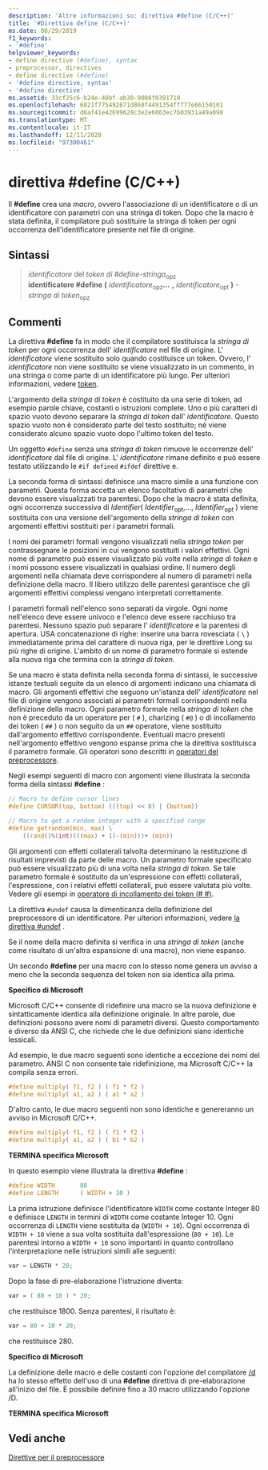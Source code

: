 ```yaml
---
description: 'Altre informazioni su: direttiva #define (C/C++)'
title: '#Direttiva define (C/C++)'
ms.date: 08/29/2019
f1_keywords:
- '#define'
helpviewer_keywords:
- define directive (#define), syntax
- preprocessor, directives
- define directive (#define)
- '#define directive, syntax'
- '#define directive'
ms.assetid: 33cf25c6-b24e-40bf-ab30-9008f0391710
ms.openlocfilehash: 6821f775492671d860f4491354fff77e66150101
ms.sourcegitcommit: d6af41e42699628c3e2e6063ec7b03931a49a098
ms.translationtype: MT
ms.contentlocale: it-IT
ms.lasthandoff: 12/11/2020
ms.locfileid: "97300461"
---
```

# <a name="define-directive-cc"></a>direttiva #define (C/C++)

Il **#define** crea una *macro*, ovvero l'associazione di un identificatore o di un identificatore con parametri con una stringa di token. Dopo che la macro è stata definita, il compilatore può sostituire la stringa di token per ogni occorrenza dell'identificatore presente nel file di origine.

## <a name="syntax"></a>Sintassi

>  *identificatore* del *token di #define-stringa*<sub>opz</sub>\
> **identificatore #define**  **(** *identificatore*<sub>opz</sub>**...** **,** *identificatore*<sub>opt</sub> **)** *-stringa di token*<sub>opz</sub>

## <a name="remarks"></a>Commenti

La direttiva **#define** fa in modo che il compilatore sostituisca la *stringa di token* per ogni occorrenza dell' *identificatore* nel file di origine. L' *identificatore* viene sostituito solo quando costituisce un token. Ovvero, l' *identificatore* non viene sostituito se viene visualizzato in un commento, in una stringa o come parte di un identificatore più lungo. Per ulteriori informazioni, vedere [token](../cpp/character-sets.md).

L'argomento della *stringa di token* è costituito da una serie di token, ad esempio parole chiave, costanti o istruzioni complete. Uno o più caratteri di spazio vuoto devono separare la *stringa di token* dall' *identificatore*. Questo spazio vuoto non è considerato parte del testo sostituito; né viene considerato alcuno spazio vuoto dopo l'ultimo token del testo.

Un oggetto `#define` senza una *stringa di token* rimuove le occorrenze dell' *identificatore* dal file di origine. L' *identificatore* rimane definito e può essere testato utilizzando le `#if defined` `#ifdef` direttive e.

La seconda forma di sintassi definisce una macro simile a una funzione con parametri. Questa forma accetta un elenco facoltativo di parametri che devono essere visualizzati tra parentesi. Dopo che la macro è stata definita, ogni occorrenza successiva di *Identifier*( *Identifier*<sub>opt</sub>,..., *Identifier*<sub>opt</sub> ) viene sostituita con una versione dell'argomento della *stringa di token* con argomenti effettivi sostituiti per i parametri formali.

I nomi dei parametri formali vengono visualizzati nella *stringa token* per contrassegnare le posizioni in cui vengono sostituiti i valori effettivi. Ogni nome di parametro può essere visualizzato più volte nella *stringa di token* e i nomi possono essere visualizzati in qualsiasi ordine. Il numero degli argomenti nella chiamata deve corrispondere al numero di parametri nella definizione della macro. Il libero utilizzo delle parentesi garantisce che gli argomenti effettivi complessi vengano interpretati correttamente.

I parametri formali nell'elenco sono separati da virgole. Ogni nome nell'elenco deve essere univoco e l'elenco deve essere racchiuso tra parentesi. Nessuno spazio può separare l' *identificatore* e la parentesi di apertura. USA concatenazione di righe: inserire una barra rovesciata ( `\` ) immediatamente prima del carattere di nuova riga, per le direttive Long su più righe di origine. L'ambito di un nome di parametro formale si estende alla nuova riga che termina con la *stringa di token*.

Se una macro è stata definita nella seconda forma di sintassi, le successive istanze testuali seguite da un elenco di argomenti indicano una chiamata di macro. Gli argomenti effettivi che seguono un'istanza dell' *identificatore* nel file di origine vengono associati ai parametri formali corrispondenti nella definizione della macro. Ogni parametro formale nella *stringa di token* che non è preceduto da un operatore per ( `#` ), charizing ( `#@` ) o di incollamento dei token ( `##` ) o non seguito da un `##` operatore, viene sostituito dall'argomento effettivo corrispondente. Eventuali macro presenti nell'argomento effettivo vengono espanse prima che la direttiva sostituisca il parametro formale. Gli operatori sono descritti in [operatori del preprocessore](../preprocessor/preprocessor-operators.md).

Negli esempi seguenti di macro con argomenti viene illustrata la seconda forma della sintassi **#define** :

```C
// Macro to define cursor lines
#define CURSOR(top, bottom) (((top) << 8) | (bottom))

// Macro to get a random integer with a specified range
#define getrandom(min, max) \
    ((rand()%(int)(((max) + 1)-(min)))+ (min))
```

Gli argomenti con effetti collaterali talvolta determinano la restituzione di risultati imprevisti da parte delle macro. Un parametro formale specificato può essere visualizzato più di una volta nella *stringa di token*. Se tale parametro formale è sostituito da un'espressione con effetti collaterali, l'espressione, con i relativi effetti collaterali, può essere valutata più volte. Vedere gli esempi in [operatore di incollamento dei token (# #)](../preprocessor/token-pasting-operator-hash-hash.md).

La direttiva `#undef` causa la dimenticanza della definizione del preprocessore di un identificatore. Per ulteriori informazioni, vedere [la direttiva #undef](../preprocessor/hash-undef-directive-c-cpp.md) .

Se il nome della macro definita si verifica in una *stringa di token* (anche come risultato di un'altra espansione di una macro), non viene espanso.

Un secondo **#define** per una macro con lo stesso nome genera un avviso a meno che la seconda sequenza del token non sia identica alla prima.

**Specifico di Microsoft**

Microsoft C/C++ consente di ridefinire una macro se la nuova definizione è sintatticamente identica alla definizione originale. In altre parole, due definizioni possono avere nomi di parametri diversi. Questo comportamento è diverso da ANSI C, che richiede che le due definizioni siano identiche lessicali.

Ad esempio, le due macro seguenti sono identiche a eccezione dei nomi del parametro. ANSI C non consente tale ridefinizione, ma Microsoft C/C++ la compila senza errori.

```C
#define multiply( f1, f2 ) ( f1 * f2 )
#define multiply( a1, a2 ) ( a1 * a2 )
```

D'altro canto, le due macro seguenti non sono identiche e genereranno un avviso in Microsoft C/C++.

```C
#define multiply( f1, f2 ) ( f1 * f2 )
#define multiply( a1, a2 ) ( b1 * b2 )
```

**TERMINA specifica Microsoft**

In questo esempio viene illustrata la direttiva **#define** :

```C
#define WIDTH       80
#define LENGTH      ( WIDTH + 10 )
```

La prima istruzione definisce l'identificatore `WIDTH` come costante Integer 80 e definisce `LENGTH` in termini di `WIDTH` come costante Integer 10. Ogni occorrenza di `LENGTH` viene sostituita da (`WIDTH + 10`). Ogni occorrenza di `WIDTH + 10` viene a sua volta sostituita dall'espressione (`80 + 10`). Le parentesi intorno a `WIDTH + 10` sono importanti in quanto controllano l'interpretazione nelle istruzioni simili alle seguenti:

```C
var = LENGTH * 20;
```

Dopo la fase di pre-elaborazione l'istruzione diventa:

```C
var = ( 80 + 10 ) * 20;
```

che restituisce 1800. Senza parentesi, il risultato è:

```C
var = 80 + 10 * 20;
```

che restituisce 280.

**Specifico di Microsoft**

La definizione delle macro e delle costanti con l'opzione del compilatore [/d](../build/reference/d-preprocessor-definitions.md) ha lo stesso effetto dell'uso di una **#define** direttiva di pre-elaborazione all'inizio del file. È possibile definire fino a 30 macro utilizzando l'opzione /D.

**TERMINA specifica Microsoft**

## <a name="see-also"></a>Vedi anche

[Direttive per il preprocessore](../preprocessor/preprocessor-directives.md)
